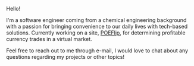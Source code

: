 Hello! 

I'm a software engineer coming from a chemical engineering background with a passion for bringing convenience to our daily lives with tech-based solutions. Currently working on a site, [POEFlip](https://github.com/ChrisDiep/POE-Flip), for determining profitable currency trades in a virtual market. 

Feel free to reach out to me through e-mail, I would love to chat about any questions regarding my projects or other topics!

<!--
**ChrisDiep/ChrisDiep** is a ✨ _special_ ✨ repository because its `README.md` (this file) appears on your GitHub profile.

Here are some ideas to get you started:

- 🔭 I’m currently working on ...
- 🌱 I’m currently learning ...
- 👯 I’m looking to collaborate on ...
- 🤔 I’m looking for help with ...
- 💬 Ask me about ...
- 📫 How to reach me: ...
- 😄 Pronouns: ...
- ⚡ Fun fact: ...
-->
